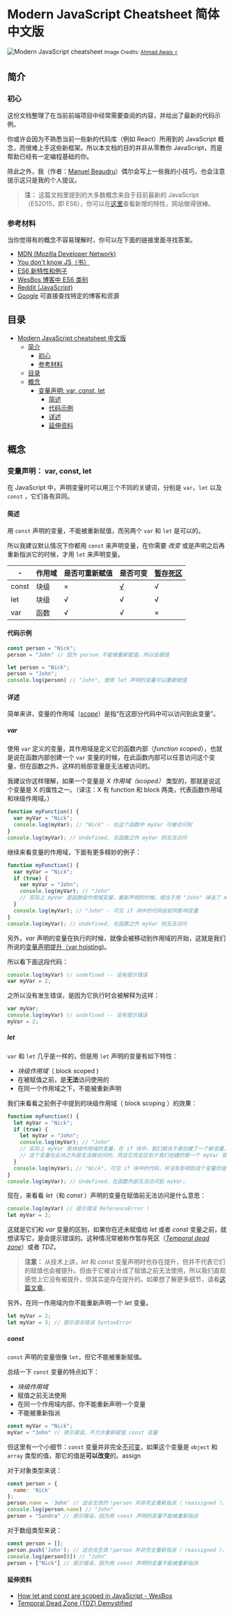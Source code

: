 # Modern JavaScript Cheatsheet 简体中文版

![Modern JavaScript cheatsheet](https://i.imgur.com/aexPxMb.png)
<small>Image Credits: [Ahmad Awais ⚡️](https://github.com/ahmadawais)</small>

## 简介

### 初心

这份文档整理了在当前前端项目中经常需要查阅的内容，并给出了最新的代码示例。

你或许会因为不熟悉当前一些新的代码库（例如 React）所用到的 JavaScript 概念，而很难上手这些新框架。所以本文档的目的并非从零教你 JavaScript，而是帮助已经有一定编程基础的你。

除此之外，我（作者：[Manuel Beaudru](https://github.com/mbeaudru)）偶尔会写上一些我的小技巧，也会注意提示这只是我的个人提议。

> **注：** 这篇文档里提到的大多数概念来自于目前最新的 JavaScript（ES2015，即 ES6），你可以在[这里](http://es6-features.org)查看新增的特性，网站做得很棒。

### 参考材料

当你觉得有的概念不容易理解时，你可以在下面的链接里面寻找答案。

- [MDN (Mozilla Developer Network)](https://developer.mozilla.org/fr/search?q=)
- [You don't know JS（书）](https://github.com/getify/You-Dont-Know-JS)
- [ES6 新特性和例子](http://es6-features.org)
- [WesBos 博客中 ES6 类别](http://wesbos.com/category/es6/)
- [Reddit (JavaScript)](https://www.reddit.com/r/javascript/)
- [Google](https://www.google.com/) 可直接查找特定的博客和资源

## 目录

- [Modern JavaScript cheatsheet 中文版](#modern-javascript-cheatsheet)
  * [简介](#introduction)
    + [初心](#motivation)
    + [参考材料](#complementary-resources)
  * [目录](#table-of-contents)
  * [概念](#notions)
    + [变量声明: var, const, let](#variable-declaration-var-const-let)
      - [简述](#short-explanation)
      - [代码示例](#sample-code)
      - [详述](#detailed-explanation)
      - [延伸资料](#external-resource)

## 概念

### 变量声明： var, const, let

在 JavaScript 中，声明变量时可以用三个不同的关键词，分别是 `var`，`let` 以及 `const` ，它们各有异同。

#### 简述

用 `const` 声明的变量，不能被重新赋值，而另两个 `var` 和 `let` 是可以的。

所以我建议默认情况下你都用 `const` 来声明变量，在你需要 *改变* 或是声明之后再重新指派它的时候，才用 `let` 来声明变量。


| -     | 作用域  | 是否可重新赋值 | 是否可变                       | [暂存死区](#tdz_sample) |
| ----- | ---- | ------- | -------------------------- | ------------------- |
| const | 块级   | ×       | [√](#const_mutable_sample) | √                   |
| let   | 块级   | √       | √                          | √                   |
| var   | 函数   | √       | √                          | ×                   |

#### 代码示例

```javascript
const person = "Nick";
person = "John" // 因为 person 不能被重新赋值，所以会报错
```

```javascript
let person = "Nick";
person = "John";
console.log(person) // "John", 使用 let 声明的变量可以重新赋值
```

#### 详述

简单来讲，变量的作用域（[*scope*](#scope_def)）是指“在这部分代码中可以访问到此变量”。

##### var

使用 `var` 定义的变量，其作用域是定义它的函数内部（*function scoped*），也就是说在函数内部创建一个 `var` 变量的时候，在此函数内部可以任意访问这个变量，但在函数之外，这样的局部变量是无法被访问的。

我建议你这样理解，如果一个变量是 *X 作用域（scoped）* 类型的，那就是说这个变量是 X 的属性之一。（译注：X 有 function 和 block 两类，代表函数作用域和块级作用域。）

```javascript
function myFunction() {
  var myVar = "Nick";
  console.log(myVar); // "Nick" - 在这个函数中 myVar 可被访问到
}
console.log(myVar); // Undefined, 在函数之外 myVar 则无法访问
```

继续来看变量的作用域，下面有更多精妙的例子：

```javascript
function myFunction() {
  var myVar = "Nick";
  if (true) {
    var myVar = "John";
    console.log(myVar); // "John"
    // 实际上 myVar 是函数级作用域变量，重新声明的时候，相当于用 "John" 抹去了 myVar 之前的值 "Nick"
  }
  console.log(myVar); // "John" - 可见 if 块中的代码会如何影响变量
}
console.log(myVar); // Undefined, 在函数之外 myVar 则无法访问
```

另外，*var* 声明的变量在执行的时候，就像会被移动到作用域的开始，这就是我们所说的[变量声明提升（var hoisting)](https://developer.mozilla.org/zh-CN/docs/Web/JavaScript/Reference/Statements/**var)。

所以看下面这段代码：

```javascript
console.log(myVar) // undefined -- 没有提示错误
var myVar = 2;
```

之所以没有发生错误，是因为它执行时会被解释为这样：

```javascript
var myVar;
console.log(myVar) // undefined -- 没有提示错误
myVar = 2;
```

##### let

`var` 和 `let` 几乎是一样的，但是用 `let` 声明的变量有如下特性：

- *块级作用域*（ block scoped )
- 在被赋值之前，是**无法**访问使用的
- 在同一个作用域之下，不能被重新声明

我们来看看之前例子中提到的块级作用域（ block scoping ）的效果：

```javascript
function myFunction() {
  let myVar = "Nick";
  if (true) {
    let myVar = "John";
    console.log(myVar); // "John"
    // 实际上 myVar 是块级作用域的变量，在 if 块中，我们相当于是创建了一个新变量，
    // 这个变量在此块之外是无法被访问的，而且它完全区别于我们创建的第一个 myVar 变量！
  }
  console.log(myVar); // "Nick", 可见 if 块中的代码，并没有影响到这个变量的值
}
console.log(myVar); // Undefined，在函数外部无法访问到 myVar。
```

<a name="tdz_sample"></a>现在，来看看 *let*（和 *const* ）声明的变量在赋值前无法访问是什么意思：

```javascript
console.log(myVar) // 提示错误 ReferenceError !
let myVar = 2;
```

这就是它们和 *var* 变量的区别，如果你在还未赋值给 *let* 或者 *const* 变量之前，就想读写它，是会提示错误的。这种情况常被称作暂存死区（[*Temporal dead zone*](https://developer.mozilla.org/zh-CN/docs/Web/JavaScript/Reference/Statements/let#let_的暂存死区与错误)）或者 *TDZ*。

> **注意：** 从技术上讲，*let* 和 *const* 变量声明时也存在提升，但并不代表它们的赋值也会被提升。但由于它被设计成了赋值之前无法使用，所以我们直观感觉上它没有被提升，但其实是存在提升的。如果想了解更多细节，请看[这篇文章](http://jsrocks.org/2015/01/temporal-dead-zone-tdz-demystified)。


另外，在同一作用域内你不能重新声明一个 *let* 变量。

```js
let myVar = 2;
let myVar = 3; // 提示语法错误 SyntaxError
```

##### const

`const` 声明的变量很像 `let`，但它不能被重新赋值。

总结一下 `const` 变量的特点如下：

- *块级作用域*
- 赋值之前无法使用
- 在同一个作用域内部，你不能重新声明一个变量
- 不能被重新指派

```Javascript
const myVar = "Nick";
myVar = "John" // 提示错误，不允许重新赋值 const 变量
```

<a name="const_mutable_sample"></a>但这里有一个小细节：`const` 变量并非完全[不可变](#mutation_def)，如果这个变量是 `object` 和 `array` 类型的值，那它的值是**可以改变**的。assign

对于对象类型来说：

```js
const person = {
  name: 'Nick'
};
person.name = 'John' // 这会生效的！person 并非完全重新指派（ reassigned ），只是值变化了（ mutated ）
console.log(person.name) // "John"
person = "Sandra" // 提示错误，因为用 const 声明的变量不能被重新指派
```

对于数组类型来说：

```js
const person = [];
person.push('John'); // 这也会生效！person 并非完全重新指派（ reassigned ），只是值变化了（ mutated ）
console.log(person[0]) // "John"
person = ["Nick"] // 提示错误，因为用 const 声明的变量不能被重新指派
```

#### 延伸资料

- [How let and const are scoped in JavaScript - WesBos](http://wesbos.com/javascript-scoping/)
- [Temporal Dead Zone (TDZ) Demystified](http://jsrocks.org/2015/01/temporal-dead-zone-tdz-demystified)
